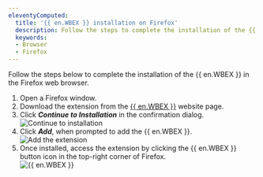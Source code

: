 ```yaml
---
eleventyComputed:
  title: '{{ en.WBEX }} installation on Firefox'
  description: Follow the steps to complete the installation of the {{ en.WBEX }} in the Firefox web browser. 
  keywords:
  - Browser
  - Firefox
---
```

Follow the steps below to complete the installation of the {{ en.WBEX }} in the Firefox web browser.

1. Open a Firefox window.
1. Download the extension from the [{{ en.WBEX }}](https://devolutions.net/workspace) website page.
1. Click ***Continue to Installation*** in the confirmation dialog.  
![Continue to installation](https://webdevolutions.azureedge.net/docs/en/kb/KB4812.png)  
1. Click ***Add***, when prompted to add the {{ en.WBEX }}.  
![Add the extension](https://webdevolutions.azureedge.net/docs/en/kb/KB4813.png)  
1. Once installed, access the extension by clicking the {{ en.WBEX }} button icon in the top-right corner of Firefox.  
![{{ en.WBEX }}](https://webdevolutions.azureedge.net/docs/en/kb/KB4814.png)
